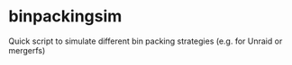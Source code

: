 # binpackingsim
Quick script to simulate different bin packing strategies (e.g. for Unraid or mergerfs)
